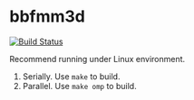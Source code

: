 # bbfmm3d

[![Build Status](https://travis-ci.org/GaZ3ll3/bbfmm3d.svg?branch=master)](https://travis-ci.org/GaZ3ll3/bbfmm3d)

Recommend running under Linux environment.

1. Serially. Use ``make`` to build.
2. Parallel. Use ``make omp`` to build.
